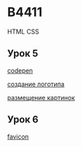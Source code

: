# B4411

HTML CSS

## Урок 5

[codepen](https://codepen.io/Academy-top/pen/bGQBQpa)

[создание логотипа](https://turbologo.ru/app)

[размещение картинок](https://postimg.cc)


## Урок 6

[favicon](https://favicon.io/favicon-converter/)
